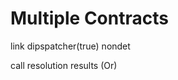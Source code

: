Multiple Contracts
==================

link
dipspatcher(true)
nondet

call resolution results  (Or) 
